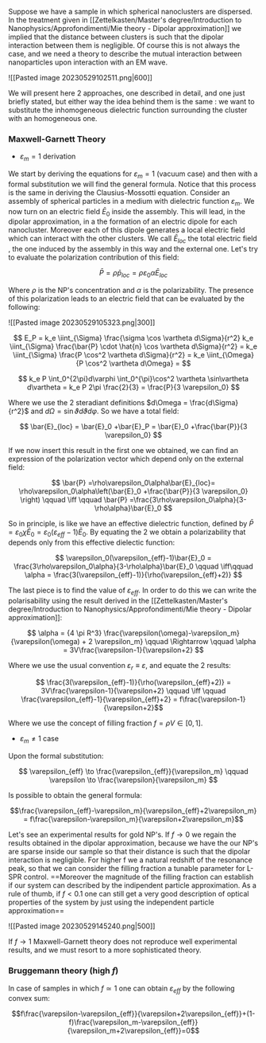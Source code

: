 Suppose we have a sample in which spherical nanoclusters are dispersed.
In the treatment given in [[Zettelkasten/Master's degree/Introduction to Nanophysics/Approfondimenti/Mie theory - Dipolar approximation]] we implied that the distance between clusters is such that the dipolar interaction between them is negligible.
Of course this is not always the case, and we need a theory to describe the mutual interaction between nanoparticles upon interaction with an EM wave.

![[Pasted image 20230529102511.png|600]]

We will present here 2 approaches, one described in detail, and one just briefly stated, but either way the idea behind them is the same : we want to substitute the inhomogeneous dielectric function surrounding the cluster with an homogeneous one.

### Maxwell-Garnett Theory

- $\varepsilon_m = 1$ derivation

We start by deriving the equations for $\varepsilon_m = 1$ (vacuum case) and then with a formal substitution we will find the general formula.
Notice that this process is the same in deriving the Clausius-Mossotti equation.
Consider an assembly of spherical particles in a medium with dielectric function $\varepsilon_m$.
We now turn on an electric field $\bar{E}_0$ inside the assembly. This will lead, in the dipolar approximation, in a the formation of an electric dipole for each nanocluster.
Moreover each of this dipole generates a local electric field which can interact with the other clusters.
We call $\bar{E}_{loc}$ the total electric field , the one induced by the assembly in this way and the external one.
Let's try to evaluate the polarization contribution of this field:

$$ \bar{P} = \rho \bar{p}_{loc} = \rho\varepsilon_0\alpha\bar{E}_{loc}  $$

Where $\rho$ is the NP's concentration and $\alpha$ is the polarizability.
The presence of this polarization leads to an electric field that can be evaluated by the following:

![[Pasted image 20230529105323.png|300]]

$$ E_P = k_e \iint_{\Sigma} \frac{\sigma \cos \vartheta d\Sigma}{r^2}  k_e \iint_{\Sigma} \frac{\bar{P} \cdot \hat{n} \cos \vartheta d\Sigma}{r^2} =  k_e \iint_{\Sigma} \frac{P \cos^2 \vartheta d\Sigma}{r^2} = k_e \iint_{\Omega} {P \cos^2 \vartheta d\Omega} =  $$

$$ k_e P \int_0^{2\pi}d\varphi \int_0^{\pi}\cos^2 \vartheta \sin\vartheta d\vartheta = k_e P 2\pi \frac{2}{3} = \frac{P}{3 \varepsilon_0} $$

Where we use the 2 steradiant definitions $d\Omega = \frac{d\Sigma}{r^2}$ and $d\Omega=\sin\vartheta d\vartheta d\varphi$.
So we have a total field:

$$ \bar{E}_{loc} = \bar{E}_0 +\bar{E}_P = \bar{E}_0 +\frac{\bar{P}}{3 \varepsilon_0} $$

If we now insert this result in the first one we obtained, we can find an expression of the polarization vector which depend only on the external field:

$$ \bar{P} =\rho\varepsilon_0\alpha\bar{E}_{loc}= \rho\varepsilon_0\alpha\left(\bar{E}_0 +\frac{\bar{P}}{3 \varepsilon_0} \right) \qquad \iff \qquad \bar{P} =\frac{3\rho\varepsilon_0\alpha}{3-\rho\alpha}\bar{E}_0 $$

So in principle, is like we have an effective dielectric function, defined by $\bar{P} = \varepsilon_0\chi\bar{E}_0 = \varepsilon_0(\varepsilon_{eff}-1)\bar{E}_0$.
By equating the 2 we obtain a polarizability that depends only from this effective dielectic function:

$$ \varepsilon_0(\varepsilon_{eff}-1)\bar{E}_0 = \frac{3\rho\varepsilon_0\alpha}{3-\rho\alpha}\bar{E}_0 \qquad \iff\qquad \alpha = \frac{3(\varepsilon_{eff}-1)}{\rho(\varepsilon_{eff}+2)}  $$

The last piece is to find the value of $\varepsilon_{eff}$. In order to do this we can write the polarisability using the result derived in the [[Zettelkasten/Master's degree/Introduction to Nanophysics/Approfondimenti/Mie theory - Dipolar approximation]]:

$$ \alpha = {4 \pi R^3} \frac{\varepsilon(\omega)-\varepsilon_m}{\varepsilon(\omega) + 2 \varepsilon_m}  \qquad \Rightarrow \qquad \alpha = 3V\frac{\varepsilon-1}{\varepsilon+2} $$

Where we use the usual convention $\varepsilon_r \equiv\varepsilon$, and equate the 2 results:

$$ \frac{3(\varepsilon_{eff}-1)}{\rho(\varepsilon_{eff}+2)} = 3V\frac{\varepsilon-1}{\varepsilon+2} \qquad \iff \qquad \frac{\varepsilon_{eff}-1}{\varepsilon_{eff}+2} = f\frac{\varepsilon-1}{\varepsilon+2}$$

Where we use the concept of filling fraction $f=\rho V \in [0,1]$.

- $\varepsilon_m \neq 1$ case

Upon the formal substitution:

$$ \varepsilon_{eff} \to \frac{\varepsilon_{eff}}{\varepsilon_m} \qquad \varepsilon \to \frac{\varepsilon}{\varepsilon_m} $$

Is possible to obtain the general formula:

$$\frac{\varepsilon_{eff}-\varepsilon_m}{\varepsilon_{eff}+2\varepsilon_m} = f\frac{\varepsilon-\varepsilon_m}{\varepsilon+2\varepsilon_m}$$

Let's see an experimental results for gold NP's.
If $f\to 0$ we regain the results obtained in the dipolar approximation, because we have the our NP's are sparse inside our sample so that their distance is such that the dipolar interaction is negligible.
For higher f we a natural redshift of the resonance peak, so that we can consider the filling fraction a tunable parameter for L-SPR control.
==Moreover the magnitude of the filling fraction can establish if our system can described by the indipendent particle approximation.
As a rule of thumb, if $f<0.1$ one can still get a very good description of optical properties of the system by just using the independent particle approximation==

![[Pasted image 20230529145240.png|500]]

If $f\to 1$ Maxwell-Garnett theory does not reproduce well experimental results, and we must resort to a more sophisticated theory.

### Bruggemann theory (high $f$)

In case of samples in which $f \simeq 1$ one can obtain $\varepsilon_{eff}$ by the following convex sum:

$$f\frac{\varepsilon-\varepsilon_{eff}}{\varepsilon+2\varepsilon_{eff}}+(1-f)\frac{\varepsilon_m-\varepsilon_{eff}}{\varepsilon_m+2\varepsilon_{eff}}=0$$
